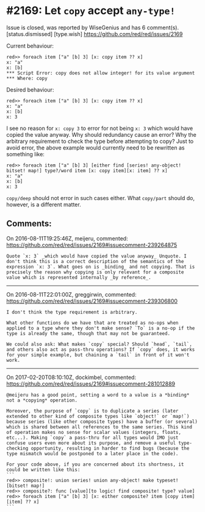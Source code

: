 
#2169: Let `copy` accept `any-type!`
================================================================================
Issue is closed, was reported by WiseGenius and has 6 comment(s).
[status.dismissed] [type.wish]
<https://github.com/red/red/issues/2169>

Current behaviour:

```
red>> foreach item ["a" [b] 3] [x: copy item ?? x]
x: "a"
x: [b]
*** Script Error: copy does not allow integer! for its value argument
*** Where: copy
```

Desired behaviour:

```
red>> foreach item ["a" [b] 3] [x: copy item ?? x]
x: "a"
x: [b]
x: 3
```

I see no reason for `x: copy 3` to error for not being `x: 3` which would have copied the value anyway. Why should redundancy cause an error?
Why the arbitrary requirement to check the type before attempting to copy? Just to avoid error, the above example would currently need to be rewritten as something like:

```
red>> foreach item ["a" [b] 3] [either find [series! any-object! bitset! map!] type?/word item [x: copy item][x: item] ?? x]
x: "a"
x: [b]
x: 3
```

`copy/deep` should not error in such cases either.
What `copy/part` should do, however, is a different matter.



Comments:
--------------------------------------------------------------------------------

On 2016-08-11T19:25:46Z, meijeru, commented:
<https://github.com/red/red/issues/2169#issuecomment-239264875>

    Quote `x: 3` _which would have copied the value anyway_ Unquote. I don't think this is a correct description of the semantics of the expression `x: 3`. What goes on is _binding_ and not copying. That is precisely the reason why copying is only relevant for a composite value which is represented internally _by reference_. 

--------------------------------------------------------------------------------

On 2016-08-11T22:01:00Z, greggirwin, commented:
<https://github.com/red/red/issues/2169#issuecomment-239306800>

    I don't think the type requirement is arbitrary. 
    
    What other functions do we have that are treated as no-ops when applied to a type where they don't make sense? `To` is a no-op if the type is already the same, though that may not be guaranteed.
    
    We could also ask: What makes `copy` special? Should `head`, `tail`, and others also act as pass-thru operations? If `copy` does, it works for your simple example, but chaining a `tail` in front of it won't work.

--------------------------------------------------------------------------------

On 2017-02-20T08:10:10Z, dockimbel, commented:
<https://github.com/red/red/issues/2169#issuecomment-281012889>

    @meijeru has a good point, setting a word to a value is a *binding* not a *copying* operation.
    
    Moreover, the purpose of `copy` is to duplicate a series (later extended to other kind of composite types like `object!` or `map!`) because series (like other composite types) have a buffer (or several) which is shared between all references to the same series. This kind of operation makes no sense for scalar values (integers, floats, etc...). Making `copy` a pass-thru for all types would IMO just confuse users even more about its purpose, and remove a useful type-checking opportunity, resulting in harder to find bugs (because the type mismatch would be postponed to a later place in the code).
    
    For your code above, if you are concerned about its shortness, it could be written like this:
    ```
    red>> composite!: union series! union any-object! make typeset! [bitset! map!]
    red>> composite?: func [value][to logic! find composite! type? value]
    red>> foreach item ["a" [b] 3] [x: either composite? item [copy item][item] ?? x]
    ```


